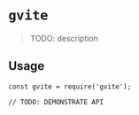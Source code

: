 # `gvite`

> TODO: description

## Usage

```
const gvite = require('gvite');

// TODO: DEMONSTRATE API
```
